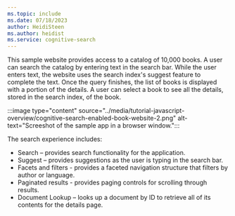 ```yaml
---
ms.topic: include
ms.date: 07/18/2023
author: HeidiSteen
ms.author: heidist
ms.service: cognitive-search
---
```

This sample website provides access to a catalog of 10,000 books. A user can search the catalog by entering text in the search bar. While the user enters text, the website uses the search index's suggest feature to complete the text. Once the query finishes, the list of books is displayed with a portion of the details. A user can select a book to see all the details, stored in the search index, of the book. 

:::image type="content" source="../media/tutorial-javascript-overview/cognitive-search-enabled-book-website-2.png" alt-text="Screeshot of the sample app in a browser window.":::

The search experience includes:

* Search – provides search functionality for the application.
* Suggest – provides suggestions as the user is typing in the search bar.
* Facets and filters - provides a faceted navigation structure that filters by author or language.
* Paginated results - provides paging controls for scrolling through results.
* Document Lookup – looks up a document by ID to retrieve all of its contents for the details page.
